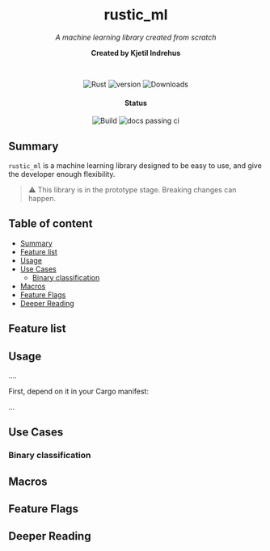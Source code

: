 <div align="center">
    <h1> rustic_ml </h1>
    <p><i>A machine learning library created from scratch</i></p>
    <p><strong>Created by Kjetil Indrehus</strong></p>

   <br/>

   <!-- Badges Section -->

   <p>
      <img alt="Rust" src="https://img.shields.io/badge/rust-1.74-orange?logo=rust" />
      <img alt="version" src="https://img.shields.io/crates/v/rustic_ml" />
      <img alt="Downloads" src="https://img.shields.io/crates/dv/rustic_ml" />
   </p>

   <h4>Status</h4>
   <p>
      <img alt="Build" src="https://github.com/KjetilIN/rustic_ml/actions/workflows/test.yml/badge.svg" />
      <img alt="docs passing ci" src="https://img.shields.io/docsrs/rustic_ml" />
   </p>
</div>


## Summary

`rustic_ml` is a machine learning library designed to be easy to use, and give the developer enough flexibility.


> ⚠️ This library is in the prototype stage. Breaking changes can happen. 


## Table of content <!-- omit in toc -->

- [Summary](#summary)
- [Feature list](#feature-list)
- [Usage](#usage)
- [Use Cases](#use-cases)
  - [Binary classification](#binary-classification)
- [Macros](#macros)
- [Feature Flags](#feature-flags)
- [Deeper Reading](#deeper-reading)


## Feature list 


## Usage

....

First, depend on it in your Cargo manifest:

...

## Use Cases

### Binary classification 


## Macros

## Feature Flags


## Deeper Reading
